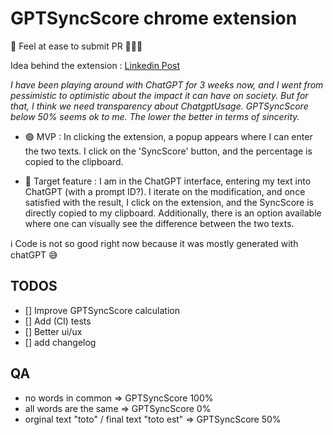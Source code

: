 # GPTSyncScore chrome extension

🙏 Feel at ease to submit PR 🚀🚀🚀

Idea behind the extension : [Linkedin Post](https://www.linkedin.com/posts/pierre-baele_chatgpt-anniv-keepitreal-activity-7136227603769634817-rELS?utm_source=share&utm_medium=member_desktop)

_I have been playing around with ChatGPT for 3 weeks now, and I went from pessimistic to optimistic about the impact it can have on society. But for that, I think we need transparency about ChatgptUsage.
GPTSyncScore below 50% seems ok to me. The lower the better in terms of sincerity._

- 🟢 MVP : In clicking the extension, a popup appears where I can enter the two texts. I click on the 'SyncScore' button, and the percentage is copied to the clipboard.

- 🎯 Target feature : I am in the ChatGPT interface, entering my text into ChatGPT (with a prompt ID?). I iterate on the modification, and once satisfied with the result, I click on the extension, and the SyncScore is directly copied to my clipboard. Additionally, there is an option available where one can visually see the difference between the two texts.

ℹ️ Code is not so good right now because it was mostly generated with chatGPT 😅

## TODOS

- [] Improve GPTSyncScore calculation
- [] Add (CI) tests
- [] Better ui/ux
- [] add changelog

## QA

- no words in common => GPTSyncScore 100%
- all words are the same => GPTSyncScore 0%
- orginal text "toto" / final text "toto est" => GPTSyncScore 50%
